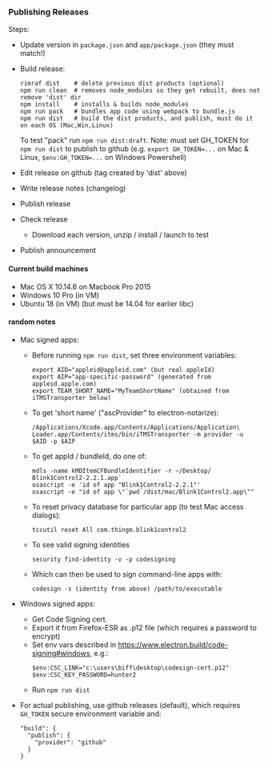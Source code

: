### Publishing Releases

Steps:
- Update version in `package.json` and `app/package.json` (they must match!)
- Build release:
    ```
    rimraf dist    # delete previous dist products (optional)
    npm run clean  # removes node_modules so they get rebuilt, does not remove 'dist' dir
    npm install    # installs & builds node_modules
    npm run pack   # bundles app code using webpack to bundle.js
    npm run dist   # build the dist products, and publish, must do it on each OS (Mac,Win,Linux)
    ```
    To test "pack" run `npm run dist:draft`.
    Note: must set GH_TOKEN for `npm run dist` to publish to github
    (e.g. `export GH_TOKEN=...` on Mac & Linux, `$env:GH_TOKEN=...` on Windows Powershell)

- Edit release on github (tag created by 'dist' above)
- Write release notes (changelog)
- Publish release
- Check release
    - Download each version, unzip / install / launch to test
- Publish announcement

#### Current build machines
- Mac OS X 10.14.6 on Macbook Pro 2015
- Windows 10 Pro (in VM)
- Ubuntu 18 (in VM)  (but must be 14.04 for earlier libc)



#### random notes
- Mac signed apps:
    - Before running `npm run dist`, set three environment variables:
      ```
      export AID="appleid@appleid.com" (but real appleId)
      export AIP="app-specific-password" (generated from appleid.apple.com)
      export TEAM_SHORT_NAME="MyTeamShortName" (obtained from iTMSTransporter below)
      ```

    - To get 'short name' ("ascProvider" to electron-notarize):
      ```
      /Applications/Xcode.app/Contents/Applications/Application\ Loader.app/Contents/itms/bin/iTMSTransporter -m provider -u $AID -p $AIP
      ```
    - To get appId / bundleId, do one of:
      ```
      mdls -name kMDItemCFBundleIdentifier -r ~/Desktop/ Blink1Control2-2.2.1.app`
      osascript -e 'id of app "Blink1Control2-2.2.1"'
      osascript -e "id of app \"`pwd`/dist/mac/Blink1Control2.app\""
      ```
    - To reset privacy database for particular app (to test Mac access dialogs):
      ```
      tccutil reset All com.thingm.blink1control2
      ```

    - To see valid signing identities
      ```
      security find-identity -v -p codesigning
      ```
    - Which can then be used to sign command-line apps with:
      ```
      codesign -s (identity from above) /path/to/executable
      ```

- Windows signed apps:
    - Get Code Signing cert.
    - Export it from Firefox-ESR as .p12 file (which requires a password to encrypt)
    - Set env vars described in https://www.electron.build/code-signing#windows, e.g.:
      ```
      $env:CSC_LINK="c:\users\biff\desktop\codesign-cert.p12"
      $env:CSC_KEY_PASSWORD=hunter2
      ```
    - Run `npm run dist`

- For actual publishing, use github releases (default), which requires `GH_TOKEN` secure environment variable and:
    ```
    "build": {
      "publish": {
        "provider": "github"
      }
    }
